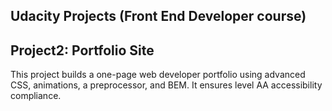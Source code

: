 ## Udacity Projects (Front End Developer course)
## Project2: Portfolio Site
This project builds a one-page web developer portfolio using advanced CSS, animations, a preprocessor, and BEM. It ensures level AA accessibility compliance.
